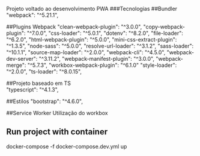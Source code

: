 Projeto voltado ao desenvolvimento PWA
###Tecnologias
##Bundler
    "webpack": "^5.21.1",

##Plugins Webpack
    "clean-webpack-plugin": "^3.0.0",
    "copy-webpack-plugin": "^7.0.0",
    "css-loader": "^5.0.1",
    "dotenv": "^8.2.0",
    "file-loader": "^6.2.0",
    "html-webpack-plugin": "^5.0.0",
    "mini-css-extract-plugin": "^1.3.5",
    "node-sass": "^5.0.0",
    "resolve-url-loader": "^3.1.2",
    "sass-loader": "^10.1.1",
    "source-map-loader": "^2.0.0",
    "webpack-cli": "^4.5.0",
    "webpack-dev-server": "^3.11.2",
    "webpack-manifest-plugin": "^3.0.0",
    "webpack-merge": "^5.7.3",
    "workbox-webpack-plugin": "^6.1.0"
    "style-loader": "^2.0.0",
    "ts-loader": "^8.0.15",

##Projeto baseado em TS    
    "typescript": "^4.1.3",

##Estilos
    "bootstrap": "^4.6.0",

##Service Worker
Utilização do workbox

## Run project with container
docker-compose -f docker-compose.dev.yml up